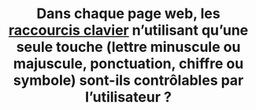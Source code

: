 ---
title: Dans chaque page web, les [raccourcis clavier](#g-raccourci-clavier) n’utilisant qu’une seule touche (lettre minuscule ou majuscule, ponctuation, chiffre ou symbole) sont-ils contrôlables par l’utilisateur ?
---